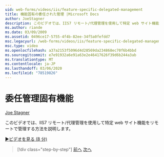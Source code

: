 ```yaml
---
uid: web-forms/videos/iis/feature-specific-delegated-management
title: 機能固有の委任された管理 |Microsoft Docs
author: JoeStagner
description: このビデオでは、IIS7 リモート/代理管理を使用して特定 web サイト機能をリモートで管理する方法を説明します。
ms.author: riande
ms.date: 03/09/2009
ms.assetid: 0496ce17-5755-4f4b-82ee-34f5a0fefdd7
msc.legacyurl: /web-forms/videos/iis/feature-specific-delegated-management
msc.type: video
ms.openlocfilehash: a37a2153f5096d4d28569da234868ec70f6b4bbd
ms.sourcegitcommit: e7e91932a6e91a63e2e46417626f39d6b244a3ab
ms.translationtype: MT
ms.contentlocale: ja-JP
ms.lasthandoff: 03/06/2020
ms.locfileid: "78519826"
---
```

# <a name="feature-specific-delegated-management"></a>委任管理固有機能

[Joe Stagner](https://github.com/JoeStagner)

このビデオでは、IIS7 リモート/代理管理を使用して特定 web サイト機能をリモートで管理する方法を説明します。

[&#9654;ビデオを見る (8 分)](https://channel9.msdn.com/Blogs/ASP-NET-Site-Videos/feature-specific-delegated-management)

> [!div class="step-by-step"]
> [前へ](working-with-iis7-deligated-admin.md)
> [次へ](troubleshooting-production-aspnet-apps.md)
